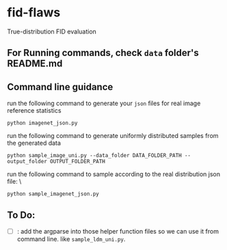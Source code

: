 # fid-flaws
True-distribution FID evaluation

## For Running commands, check `data` folder's README.md

## Command line guidance
run the following command to generate your `json` files for real image reference statistics
```shell
python imagenet_json.py 
```

run the following command to generate uniformly distributed samples from the generated data
```shell
python sample_image_uni.py --data_folder DATA_FOLDER_PATH --output_folder OUTPUT_FOLDER_PATH
```

run the following command to sample according to the real distribution json file:  \
```shell
python sample_imagenet_json.py
```

## To Do:
- [ ] : add the argparse into those helper function files so we can use it from command line. like `sample_ldm_uni.py`.